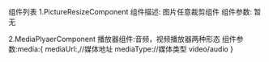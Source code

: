 组件列表
1.PictureResizeComponent
<picture-resize-component>
组件描述: 图片任意裁剪组件
组件参数: 暂无

2.MediaPlyaerComponent
<mediaplayer-component>
播放器组件:音频，视频播放器两种形态
组件参数:media:{
mediaUrl:,//媒体地址
mediaType://媒体类型 video/audio
}
